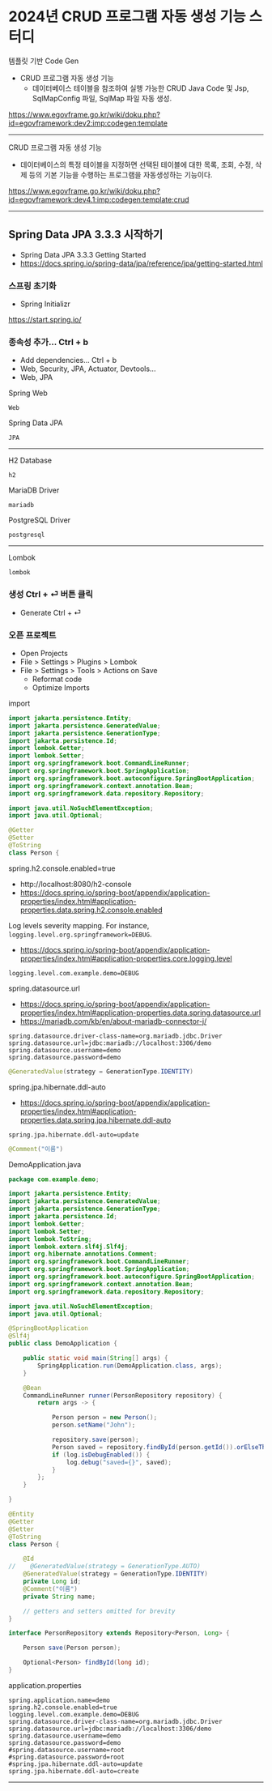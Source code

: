 # 2024년 CRUD 프로그램 자동 생성 기능 스터디
템플릿 기반 Code Gen
- CRUD 프로그램 자동 생성 기능
  - 데이터베이스 테이블을 참조하여 실행 가능한 CRUD Java Code 및 Jsp, SqlMapConfig 파일, SqlMap 파일 자동 생성.

https://www.egovframe.go.kr/wiki/doku.php?id=egovframework:dev2:imp:codegen:template

---

CRUD 프로그램 자동 생성 기능
- 데이터베이스의 특정 테이블을 지정하면 선택된 테이블에 대한 목록, 조회, 수정, 삭제 등의 기본 기능을 수행하는 프로그램을 자동생성하는 기능이다.

https://www.egovframe.go.kr/wiki/doku.php?id=egovframework:dev4.1:imp:codegen:template:crud

---

## Spring Data JPA 3.3.3 시작하기
- Spring Data JPA 3.3.3 Getting Started
- https://docs.spring.io/spring-data/jpa/reference/jpa/getting-started.html

### 스프링 초기화
- Spring Initializr

https://start.spring.io/

### 종속성 추가... Ctrl + b
- Add dependencies... Ctrl + b
- Web, Security, JPA, Actuator, Devtools...
- Web, JPA

Spring Web
```
Web
```

Spring Data JPA
```
JPA
```

---

H2 Database
```
h2
```

MariaDB Driver
```
mariadb
```

PostgreSQL Driver
```
postgresql
```

---

Lombok
```
lombok
```

### 생성 Ctrl + ⏎ 버튼 클릭
- Generate Ctrl + ⏎

### 오픈 프로젝트
- Open Projects
- File > Settings > Plugins > Lombok
- File > Settings > Tools > Actions on Save
  - Reformat code
  - Optimize Imports

import
```java
import jakarta.persistence.Entity;
import jakarta.persistence.GeneratedValue;
import jakarta.persistence.GenerationType;
import jakarta.persistence.Id;
import lombok.Getter;
import lombok.Setter;
import org.springframework.boot.CommandLineRunner;
import org.springframework.boot.SpringApplication;
import org.springframework.boot.autoconfigure.SpringBootApplication;
import org.springframework.context.annotation.Bean;
import org.springframework.data.repository.Repository;

import java.util.NoSuchElementException;
import java.util.Optional;

@Getter
@Setter
@ToString
class Person {
```

spring.h2.console.enabled=true
- http://localhost:8080/h2-console
- https://docs.spring.io/spring-boot/appendix/application-properties/index.html#application-properties.data.spring.h2.console.enabled

Log levels severity mapping. For instance, `logging.level.org.springframework=DEBUG`.
- https://docs.spring.io/spring-boot/appendix/application-properties/index.html#application-properties.core.logging.level

```properties
logging.level.com.example.demo=DEBUG
```

spring.datasource.url
- https://docs.spring.io/spring-boot/appendix/application-properties/index.html#application-properties.data.spring.datasource.url
- https://mariadb.com/kb/en/about-mariadb-connector-j/

```properties
spring.datasource.driver-class-name=org.mariadb.jdbc.Driver
spring.datasource.url=jdbc:mariadb://localhost:3306/demo
spring.datasource.username=demo
spring.datasource.password=demo
```

```java
@GeneratedValue(strategy = GenerationType.IDENTITY)
```

spring.jpa.hibernate.ddl-auto
- https://docs.spring.io/spring-boot/appendix/application-properties/index.html#application-properties.data.spring.jpa.hibernate.ddl-auto

```properties
spring.jpa.hibernate.ddl-auto=update
```

```java
@Comment("이름")
```

DemoApplication.java
```java
package com.example.demo;

import jakarta.persistence.Entity;
import jakarta.persistence.GeneratedValue;
import jakarta.persistence.GenerationType;
import jakarta.persistence.Id;
import lombok.Getter;
import lombok.Setter;
import lombok.ToString;
import lombok.extern.slf4j.Slf4j;
import org.hibernate.annotations.Comment;
import org.springframework.boot.CommandLineRunner;
import org.springframework.boot.SpringApplication;
import org.springframework.boot.autoconfigure.SpringBootApplication;
import org.springframework.context.annotation.Bean;
import org.springframework.data.repository.Repository;

import java.util.NoSuchElementException;
import java.util.Optional;

@SpringBootApplication
@Slf4j
public class DemoApplication {

    public static void main(String[] args) {
        SpringApplication.run(DemoApplication.class, args);
    }

    @Bean
    CommandLineRunner runner(PersonRepository repository) {
        return args -> {

            Person person = new Person();
            person.setName("John");

            repository.save(person);
            Person saved = repository.findById(person.getId()).orElseThrow(NoSuchElementException::new);
            if (log.isDebugEnabled()) {
                log.debug("saved={}", saved);
            }
        };
    }

}

@Entity
@Getter
@Setter
@ToString
class Person {

    @Id
//    @GeneratedValue(strategy = GenerationType.AUTO)
    @GeneratedValue(strategy = GenerationType.IDENTITY)
    private Long id;
    @Comment("이름")
    private String name;

    // getters and setters omitted for brevity
}

interface PersonRepository extends Repository<Person, Long> {

    Person save(Person person);

    Optional<Person> findById(long id);
}
```

application.properties
```properties
spring.application.name=demo
spring.h2.console.enabled=true
logging.level.com.example.demo=DEBUG
spring.datasource.driver-class-name=org.mariadb.jdbc.Driver
spring.datasource.url=jdbc:mariadb://localhost:3306/demo
spring.datasource.username=demo
spring.datasource.password=demo
#spring.datasource.username=root
#spring.datasource.password=root
#spring.jpa.hibernate.ddl-auto=update
spring.jpa.hibernate.ddl-auto=create
```

---

<!--
## 목차

- [IntelliJ 다운로드](#1-intellij-로-spring-boot-332-시작하기)
- [Spring Data JPA 3.3.3](#spring-data-jpa-333)

## 1. IntelliJ 로 Spring Boot 3.3.2 시작하기

2024년 8월 13일 화요일

1.1. IntelliJ 다운로드
```
https://www.jetbrains.com/ko-kr/idea/download/?section=windows
```

IntelliJ IDEA Community Edition
- ideaIC-2024.2.exe

IntelliJ IDEA Ultimate
- ideaIU-2024.2.exe

1.2. 스프링 초기화

Spring Initializr
- https://start.spring.io/

종속성 추가...Ctrl + b
- Add dependencies...Ctrl + b

```
web
```

생성Ctrl + ⏎
- GenerateCtrl + ⏎

1.3. demo.zip 압축 풀기

1.4. 프로젝트 열기

```
A problem occurred configuring root project 'demo'.
> Could not resolve all artifacts for configuration ':classpath'.
   > Could not resolve org.springframework.boot:spring-boot-gradle-plugin:3.3.2.
     Required by:
         project : > org.springframework.boot:org.springframework.boot.gradle.plugin:3.3.2
      > Dependency requires at least JVM runtime version 17. This build uses a Java 8 JVM.

* Try:
> Run this build using a Java 17 or newer JVM.
> Run with --stacktrace option to get the stack trace.
> Run with --info or --debug option to get more log output.
> Run with --scan to get full insights.
> Get more help at https://help.gradle.org.
```

Run this build using a Java 17 or newer JVM.
- Java 17 이상 JVM을 사용하여 이 빌드를 실행하세요.

그래들 Java 17

Settings > Build, Execution, Deployment > Build Tools > Gradle
- Gradle JVM: Amazon Crretto 17
- Download JDK...
![orretto-17.0.12](orretto-17.0.12.PNG)
  - C:\Users\god\.jdks\corretto-17.0.12
- Download 버튼 클릭
- OK 버튼 클릭
- Reload All Gradle Projects 버튼 클릭

Project JDK is not defined

1.5 크롬 확인

http://localhost:8080/

1.6 helloworld
```
@SpringBootApplication
@RestController
public class DemoApplication {

    @GetMapping("/helloworld")
    public String hello() {
        return"Hello World!";
    }
}
```
http://localhost:8080/helloworld

1.7 Tools > Actions on Save
![save.PNG](save.PNG)

## Spring Data JPA 3.3.3

스프링 초기화(Spring Initializr)

https://start.spring.io/

종속성 추가...Ctrl + b(Add dependencies...Ctrl + b)

Web, Security, JPA, Actuator, Devtools...
```
web
```

```
security
```

```
jpa
```

```
actuator
```

```
devtools
```

JDBC
```
h2
```

```
mariadb
```

```
postgresql
```

Developer Tools
```
lombok
```

---

시작하기(Getting Started)

https://spring.io/projects/spring-data-jpa

https://docs.spring.io/spring-data/jpa/reference/jpa/getting-started.html

---

스프링 시큐리티 로그인

http://localhost:8080/login

Username
```
user
```

Password
```
ed2ae9e7-58c9-4a5b-9cc7-f408041053c0
```
Using generated security password: ed2ae9e7-58c9-4a5b-9cc7-f408041053c0

---

H2 console 로그인

H2 console available at '/h2-console'. Database available at 'jdbc:h2:mem:ab647d1b-5861-4efd-be17-e3e8b5d497f1'

http://localhost:8080/h2-console

- Driver Class: org.h2.Driver
- JDBC URL: jdbc:h2:~/test
```
jdbc:h2:mem:ab647d1b-5861-4efd-be17-e3e8b5d497f1
```
- User Name: sa
- Password:

spring security h2 console 403

https://docs.spring.io/spring-security/reference/servlet/authentication/passwords/index.html

```java
.requestMatchers(new AntPathRequestMatcher("/h2-console/**")).permitAll()
```

```java
package com.example.demo;

import org.springframework.context.annotation.Bean;
import org.springframework.context.annotation.Configuration;
import org.springframework.security.config.Customizer;
import org.springframework.security.config.annotation.web.builders.HttpSecurity;
import org.springframework.security.config.annotation.web.configuration.EnableWebSecurity;
import org.springframework.security.web.SecurityFilterChain;
import org.springframework.security.web.util.matcher.AntPathRequestMatcher;

@Configuration
@EnableWebSecurity
public class SecurityConfig {

    @Bean
    public SecurityFilterChain securityFilterChain(HttpSecurity http) throws Exception {
        http
                .authorizeHttpRequests(
                        (authorize) -> authorize
//                                .requestMatchers(new AntPathRequestMatcher("/h2-console/**")).permitAll()
//                                .anyRequest().permitAll()
                                .requestMatchers("/").permitAll()
                                .requestMatchers("/login").permitAll()
//                                .requestMatchers("/h2-console/**").permitAll()
                                .requestMatchers(new AntPathRequestMatcher("/h2-console/**")).permitAll()
                                .anyRequest().authenticated()
                )
                .httpBasic(Customizer.withDefaults())
                .formLogin(Customizer.withDefaults());


        return http.build();
    }

}
```

application.properties
```properties
spring.application.name=demo

logging.level.com.example.demo=DEBUG

spring.datasource.url=jdbc:h2:mem:testdb
spring.datasource.driverClassName=org.h2.Driver
spring.datasource.username=sa
spring.datasource.password=
spring.jpa.database-platform=org.hibernate.dialect.H2Dialect
```
-->
